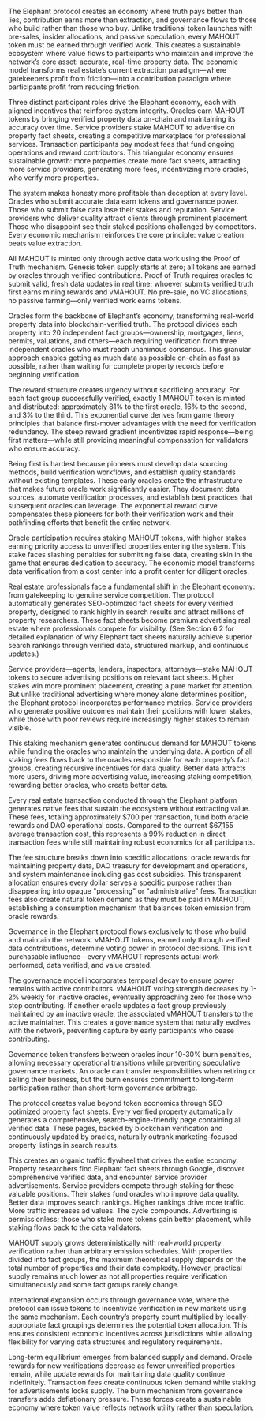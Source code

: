 
The Elephant protocol creates an economy where truth pays better than lies, contribution earns more than extraction, and
governance flows to those who build rather than those who buy. Unlike traditional token launches with pre-sales, insider
allocations, and passive speculation, every MAHOUT token must be earned through verified work. This creates a
sustainable ecosystem where value flows to participants who maintain and improve the network’s core asset: accurate,
real-time property data. The economic model transforms real estate’s current extraction paradigm—where gatekeepers
profit from friction—into a contribution paradigm where participants profit from reducing friction.


Three distinct participant roles drive the Elephant economy, each with aligned incentives that reinforce system
integrity. Oracles earn MAHOUT tokens by bringing verified property data on-chain and maintaining its accuracy over
time. Service providers stake MAHOUT to advertise on property fact sheets, creating a competitive marketplace for
professional services. Transaction participants pay modest fees that fund ongoing operations and reward contributors.
This triangular economy ensures sustainable growth: more properties create more fact sheets, attracting more service
providers, generating more fees, incentivizing more oracles, who verify more properties.

The system makes honesty more profitable than deception at every level. Oracles who submit accurate data earn tokens and
governance power. Those who submit false data lose their stakes and reputation. Service providers who deliver quality
attract clients through prominent placement. Those who disappoint see their staked positions challenged by competitors.
Every economic mechanism reinforces the core principle: value creation beats value extraction.

All MAHOUT is minted only through active data work using the Proof of Truth mechanism. Genesis token supply starts at
zero; all tokens are earned by oracles through verified contributions. Proof of Truth requires oracles to submit valid,
fresh data updates in real time; whoever submits verified truth first earns mining rewards and vMAHOUT. No pre-sale, no
VC allocations, no passive farming—only verified work earns tokens.


Oracles form the backbone of Elephant’s economy, transforming real-world property data into blockchain-verified truth.
The protocol divides each property into 20 independent fact groups—ownership, mortgages, liens, permits, valuations, and
others—each requiring verification from three independent oracles who must reach unanimous consensus. This granular
approach enables getting as much data as possible on-chain as fast as possible, rather than waiting for complete
property records before beginning verification.

The reward structure creates urgency without sacrificing accuracy. For each fact group successfully verified, exactly 1
MAHOUT token is minted and distributed: approximately 81% to the first oracle, 16% to the second, and 3% to the third.
This exponential curve derives from game theory principles that balance first-mover advantages with the need for
verification redundancy. The steep reward gradient incentivizes rapid response—being first matters—while still providing
meaningful compensation for validators who ensure accuracy.

Being first is hardest because pioneers must develop data sourcing methods, build verification workflows, and establish
quality standards without existing templates. These early oracles create the infrastructure that makes future oracle
work significantly easier. They document data sources, automate verification processes, and establish best practices
that subsequent oracles can leverage. The exponential reward curve compensates these pioneers for both their
verification work and their pathfinding efforts that benefit the entire network.

Oracle participation requires staking MAHOUT tokens, with higher stakes earning priority access to unverified properties
entering the system. This stake faces slashing penalties for submitting false data, creating skin in the game that
ensures dedication to accuracy. The economic model transforms data verification from a cost center into a profit center
for diligent oracles.


Real estate professionals face a fundamental shift in the Elephant economy: from gatekeeping to genuine service
competition. The protocol automatically generates SEO-optimized fact sheets for every verified property, designed to
rank highly in search results and attract millions of property researchers. These fact sheets become premium advertising
real estate where professionals compete for visibility. (See Section 6.2 for detailed explanation of why Elephant fact
sheets naturally achieve superior search rankings through verified data, structured markup, and continuous updates.)

Service providers—agents, lenders, inspectors, attorneys—stake MAHOUT tokens to secure advertising positions on relevant
fact sheets. Higher stakes win more prominent placement, creating a pure market for attention. But unlike traditional
advertising where money alone determines position, the Elephant protocol incorporates performance metrics. Service
providers who generate positive outcomes maintain their positions with lower stakes, while those with poor reviews
require increasingly higher stakes to remain visible.

This staking mechanism generates continuous demand for MAHOUT tokens while funding the oracles who maintain the
underlying data. A portion of all staking fees flows back to the oracles responsible for each property’s fact groups,
creating recursive incentives for data quality. Better data attracts more users, driving more advertising value,
increasing staking competition, rewarding better oracles, who create better data.


Every real estate transaction conducted through the Elephant platform generates native fees that sustain the ecosystem
without extracting value. These fees, totaling approximately $700 per transaction, fund both oracle rewards and DAO
operational costs. Compared to the current $67,155 average transaction cost, this represents a 99% reduction in direct
transaction fees while still maintaining robust economics for all participants.

The fee structure breaks down into specific allocations: oracle rewards for maintaining property data, DAO treasury for
development and operations, and system maintenance including gas cost subsidies. This transparent allocation ensures
every dollar serves a specific purpose rather than disappearing into opaque "processing" or "administrative" fees.
Transaction fees also create natural token demand as they must be paid in MAHOUT, establishing a consumption mechanism
that balances token emission from oracle rewards.


Governance in the Elephant protocol flows exclusively to those who build and maintain the network. vMAHOUT tokens,
earned only through verified data contributions, determine voting power in protocol decisions. This isn’t purchasable
influence—every vMAHOUT represents actual work performed, data verified, and value created.

The governance model incorporates temporal decay to ensure power remains with active contributors. vMAHOUT voting
strength decreases by 1-2% weekly for inactive oracles, eventually approaching zero for those who stop contributing. If
another oracle updates a fact group previously maintained by an inactive oracle, the associated vMAHOUT transfers to the
active maintainer. This creates a governance system that naturally evolves with the network, preventing capture by early
participants who cease contributing.

Governance token transfers between oracles incur 10-30% burn penalties, allowing necessary operational transitions while
preventing speculative governance markets. An oracle can transfer responsibilities when retiring or selling their
business, but the burn ensures commitment to long-term participation rather than short-term governance arbitrage.


The protocol creates value beyond token economics through SEO-optimized property fact sheets. Every verified property
automatically generates a comprehensive, search-engine-friendly page containing all verified data. These pages, backed
by blockchain verification and continuously updated by oracles, naturally outrank marketing-focused property listings in
search results.

This creates an organic traffic flywheel that drives the entire economy. Property researchers find Elephant fact sheets
through Google, discover comprehensive verified data, and encounter service provider advertisements. Service providers
compete through staking for these valuable positions. Their stakes fund oracles who improve data quality. Better data
improves search rankings. Higher rankings drive more traffic. More traffic increases ad values. The cycle compounds.
Advertising is permissionless; those who stake more tokens gain better placement, while staking flows back to the data
validators.


MAHOUT supply grows deterministically with real-world property verification rather than arbitrary emission schedules.
With properties divided into fact groups, the maximum theoretical supply depends on the total number of properties and
their data complexity. However, practical supply remains much lower as not all properties require verification
simultaneously and some fact groups rarely change.

International expansion occurs through governance vote, where the protocol can issue tokens to incentivize verification
in new markets using the same mechanism. Each country’s property count multiplied by locally-appropriate fact groupings
determines the potential token allocation. This ensures consistent economic incentives across jurisdictions while
allowing flexibility for varying data structures and regulatory requirements.

Long-term equilibrium emerges from balanced supply and demand. Oracle rewards for new verifications decrease as fewer
unverified properties remain, while update rewards for maintaining data quality continue indefinitely. Transaction fees
create continuous token demand while staking for advertisements locks supply. The burn mechanism from governance
transfers adds deflationary pressure. These forces create a sustainable economy where token value reflects network
utility rather than speculation.
